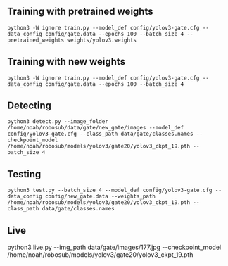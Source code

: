 ## Training with pretrained weights
```
python3 -W ignore train.py --model_def config/yolov3-gate.cfg --data_config config/gate.data --epochs 100 --batch_size 4 --pretrained_weights weights/yolov3.weights
```

## Training with new weights
```
python3 -W ignore train.py --model_def config/yolov3-gate.cfg --data_config config/gate.data --epochs 100 --batch_size 4
```

## Detecting
```
python3 detect.py --image_folder /home/noah/robosub/data/gate/new_gate/images --model_def config/yolov3-gate.cfg --class_path data/gate/classes.names --checkpoint_model /home/noah/robosub/models/yolov3/gate20/yolov3_ckpt_19.pth --batch_size 4
```

## Testing
```
python3 test.py --batch_size 4 --model_def config/yolov3-gate.cfg --data_config config/new_gate.data --weights_path /home/noah/robosub/models/yolov3/gate20/yolov3_ckpt_19.pth --class_path data/gate/classes.names 
```

## Live
python3 live.py --img_path data/gate/images/177.jpg --checkpoint_model /home/noah/robosub/models/yolov3/gate20/yolov3_ckpt_19.pth